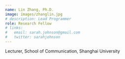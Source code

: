 ```yaml
---
name: Lin Zhang, Ph.D.
image: images/zhanglin.jpg
# description: Lead Programmer
role: Research Fellow
# links:
#   email: sarah.johnson@gmail.com
#   twitter: sarahjohnson
---
```


Lecturer, School of Communication, Shanghai University
